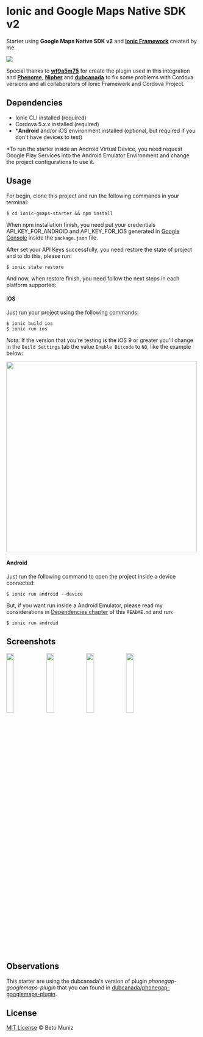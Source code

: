 # Ionic and Google Maps Native SDK v2
Starter using **Google Maps Native SDK v2** and **[Ionic Framework](http://ionicframework.com)** created by me.

<img src="https://cloud.githubusercontent.com/assets/1680157/9290919/b8dc1e5c-437a-11e5-8c91-e047e4810351.png">


Special thanks to **[wf9a5m75](https://github.com/wf9a5m75/)** for create the plugin used in this integration and **[Phenome](https://github.com/Phenome/)**, **[Nipher](https://github.com/Nipher/)** and **[dubcanada](https://github.com/dubcanada/)** to fix some problems with Cordova versions and all collaborators of Ionic Framework and Cordova Project.

## Dependencies

- Ionic CLI installed (required)
- Cordova 5.x.x installed (required)
- \***Android** and/or iOS environment installed (optional, but required if you don't have devices to test)

\*To run the starter inside an Android Virtual Device, you need request Google Play Services into the Android Emulator Environment and change the project configurations to use it.

## Usage

For begin, clone this project and run the following commands in your terminal:

```ssh
$ cd ionic-gmaps-starter && npm install
```

When npm installation finish, you need put your credentials API_KEY_FOR_ANDROID and API_KEY_FOR_IOS generated in [Google Console](https://console.developers.google.com) inside the `package.json` file.

After set your API Keys successfully, you need restore the state of project and to do this, please run:

```ssh
$ ionic state restore
```

And now, when restore finish, you need follow the next steps in each platform supported:

#### iOS

Just run your project using the following commands:

```ssh
$ ionic build ios
$ ionic run ios
```

*Note:* If the version that you're testing is the iOS 9 or greater you'll change in the `Build Settings` tab the value `Enable Bitcode` to `NO`, like the example below:

<img src="https://cloud.githubusercontent.com/assets/1680157/9269152/d5d5f3be-423c-11e5-83c6-5adfb241077f.png" width="500">

#### Android

Just run the following command to open the project inside a device connected:

```ssh
$ ionic run android --device
```

But, if you want run inside a Android Emulator, please read my considerations in [Dependencies chapter](#dependencies) of this `README.md` and run:

```ssh
$ ionic run android
```

## Screenshots

<img src="https://cloud.githubusercontent.com/assets/1680157/9290913/a6eb28a0-437a-11e5-8a8f-1571b9f73308.jpg" width="20%">
<img src="https://cloud.githubusercontent.com/assets/1680157/9290914/a709bda6-437a-11e5-96e8-95f10f119b97.jpg" width="20%">
<img src="https://cloud.githubusercontent.com/assets/1680157/9290916/a9e793fe-437a-11e5-9ae1-af598ddae58f.jpg" width="20%">
<img src="https://cloud.githubusercontent.com/assets/1680157/9290917/a9e897a4-437a-11e5-9821-f4b02f57ce31.jpg" width="20%">

## Observations

This starter are using the dubcanada's version of plugin *phonegap-googlemaps-plugin* that you can found in [dubcanada/phonegap-googlemaps-plugin](https://github.com/dubcanada/phonegap-googlemaps-plugin).

## License

[MIT License](http://betomuniz.mit-license.org) © Beto Muniz
